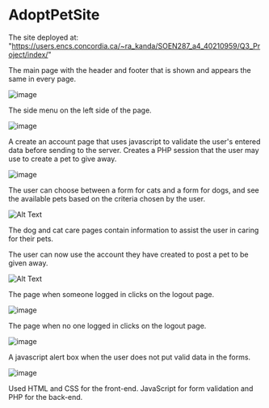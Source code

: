 # AdoptPetSite
The site deployed at: "https://users.encs.concordia.ca/~ra_kanda/SOEN287_a4_40210959/Q3_Project/index/"

The main page with the header and footer that is shown and appears the same in every page.

![image](https://user-images.githubusercontent.com/54373272/185286764-036bdd06-b2ea-4fb4-a610-f4e25303da36.png)

The side menu on the left side of the page.

![image](https://user-images.githubusercontent.com/54373272/185286652-34078029-068a-4bc0-9ad0-b32d9a5a919b.png)

A create an account page that uses javascript to validate the user's entered data before sending to the server. Creates a PHP session that the user may use to create a pet to give away.

![image](https://user-images.githubusercontent.com/54373272/185286932-340b1a6c-b218-4dda-b5eb-cd0349ec5509.png)

The user can choose between a form for cats and a form for dogs, and see the available pets based on the criteria chosen by the user.

![Alt Text](https://i.gyazo.com/d012d1244ad4a9b46ce2e00958b8278c.gif)

The dog and cat care pages contain information to assist the user in caring for their pets.

The user can now use the account they have created to post a pet to be given away.

![Alt Text](https://i.gyazo.com/91542b24f0b5298bb1b7018b09c9d9a4.gif)

The page when someone logged in clicks on the logout page.

![image](https://user-images.githubusercontent.com/54373272/185289265-3dd0c298-a3d0-4428-a874-c55d41e668f9.png)

The page when no one logged in clicks on the logout page.

![image](https://user-images.githubusercontent.com/54373272/185289277-6f813506-ce6d-4ea5-ab14-b2c7a8e7096a.png)

A javascript alert box when the user does not put valid data in the forms.

![image](https://user-images.githubusercontent.com/54373272/185290897-af2e42e4-b41e-4d5b-a19c-5572d12d1fe9.png)

Used HTML and CSS for the front-end. JavaScript for form validation and PHP for the back-end.




